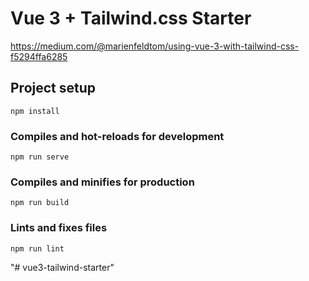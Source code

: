 # Vue 3 + Tailwind.css Starter

https://medium.com/@marienfeldtom/using-vue-3-with-tailwind-css-f5294ffa6285

## Project setup
```
npm install
```

### Compiles and hot-reloads for development
```
npm run serve
```

### Compiles and minifies for production
```
npm run build
```

### Lints and fixes files
```
npm run lint
```
"# vue3-tailwind-starter"
